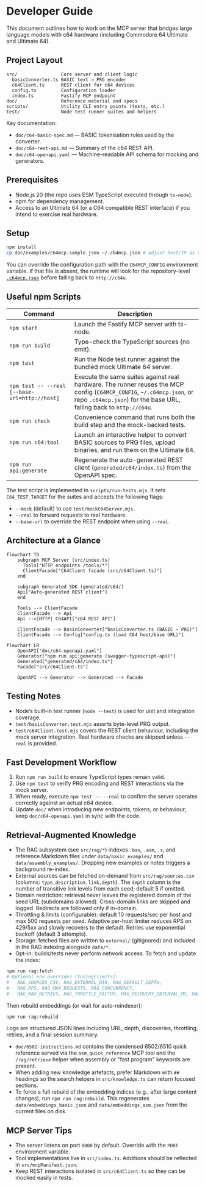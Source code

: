 # Developer Guide

This document outlines how to work on the MCP server that bridges large language models with c64 hardware (including Commodore 64 Ultimate and Ultimate 64).

## Project Layout

```
src/                Core server and client logic
  basicConverter.ts BASIC text → PRG encoder
  c64Client.ts      REST client for c64 devices
  config.ts         Configuration loader
  index.ts          Fastify MCP endpoint
doc/                Reference material and specs
scripts/            Utility CLI entry points (tests, etc.)
test/               Node test runner suites and helpers
```

Key documentation:
- `doc/c64-basic-spec.md` — BASIC tokenisation rules used by the converter.
- `doc/c64-rest-api.md` — Summary of the c64 REST API.
- `doc/c64-openapi.yaml` — Machine-readable API schema for mocking and generators.

## Prerequisites

- Node.js 20 (the repo uses ESM TypeScript executed through `ts-node`).
- npm for dependency management.
- Access to an Ultimate 64 (or a C64 compatible REST interface) if you intend to exercise real hardware.

## Setup

```bash
npm install
cp doc/examples/c64mcp.sample.json ~/.c64mcp.json # adjust host/IP as needed
```

You can override the configuration path with the `C64MCP_CONFIG` environment variable. If that file is absent, the runtime will look for the repository-level [`.c64mcp.json`](../.c64mcp.json) before falling back to `http://c64u`.

## Useful npm Scripts

| Command | Description |
| --- | --- |
| `npm start` | Launch the Fastify MCP server with ts-node. |
| `npm run build` | Type-check the TypeScript sources (no emit). |
| `npm test` | Run the Node test runner against the bundled mock Ultimate 64 server. |
| `npm test -- --real [--base-url=http://host]` | Execute the same suites against real hardware. The runner reuses the MCP config (`C64MCP_CONFIG`, `~/.c64mcp.json`, or repo `.c64mcp.json`) for the base URL, falling back to `http://c64u`. |
| `npm run check` | Convenience command that runs both the build step and the mock-backed tests. |
| `npm run c64:tool` | Launch an interactive helper to convert BASIC sources to PRG files, upload binaries, and run them on the Ultimate 64. |
| `npm run api:generate` | Regenerate the auto-generated REST client (`generated/c64/index.ts`) from the OpenAPI spec. |

The test script is implemented in `scripts/run-tests.mjs`. It sets `C64_TEST_TARGET` for the suites and accepts the following flags:
- `--mock` (default) to use `test/mockC64Server.mjs`.
- `--real` to forward requests to real hardware.
- `--base-url` to override the REST endpoint when using `--real`.

## Architecture at a Glance

```mermaid
flowchart TD
    subgraph MCP Server (src/index.ts)
      Tools["HTTP endpoints /tools/*"]
      ClientFacade["C64Client facade (src/c64Client.ts)"]
    end

    subgraph Generated SDK (generated/c64/)
    Api["Auto-generated REST client"]
    end

    Tools --> ClientFacade
    ClientFacade --> Api
    Api -->|HTTP| C64API["c64 REST API"]

    ClientFacade --> BasicConverter["basicConverter.ts (BASIC → PRG)"]
    ClientFacade --> Config["config.ts (load C64 host/base URL)"]
```

```mermaid
flowchart LR
    OpenAPI["doc/c64-openapi.yaml"]
    Generator["npm run api:generate (swagger-typescript-api)"]
    Generated["generated/c64/index.ts"]
    Facade["src/c64Client.ts"]

    OpenAPI --> Generator --> Generated --> Facade
```

## Testing Notes

- Node’s built-in test runner (`node --test`) is used for unit and integration coverage.
- `test/basicConverter.test.mjs` asserts byte-level PRG output.
- `test/c64Client.test.mjs` covers the REST client behaviour, including the mock server integration. Real hardware checks are skipped unless `--real` is provided.

## Fast Development Workflow

1. Run `npm run build` to ensure TypeScript types remain valid.
2. Use `npm test` to verify PRG encoding and REST interactions via the mock server.
3. When ready, execute `npm test -- --real` to confirm the server operates correctly against an actual c64 device.
4. Update `doc/` when introducing new endpoints, tokens, or behaviour; keep `doc/c64-openapi.yaml` in sync with the code.

## Retrieval-Augmented Knowledge

- The RAG subsystem (see `src/rag/*`) indexes `.bas`, `.asm`, `.s`, and reference Markdown files under `data/basic_examples/` and `data/assembly_examples/`. Dropping new examples or notes triggers a background re-index.
- External sources can be fetched on-demand from `src/rag/sources.csv` (columns: `type,description,link,depth`). The `depth` column is the number of transitive link levels from each seed; default 5 if omitted.
- Domain restriction: retrieval never leaves the registered domain of the seed URL (subdomains allowed). Cross-domain links are skipped and logged. Redirects are followed only if in-domain.
- Throttling & limits (configurable): default 10 requests/sec per host and max 500 requests per seed. Adaptive per-host limiter reduces RPS on 429/5xx and slowly recovers to the default. Retries use exponential backoff (default 3 attempts).
- Storage: fetched files are written to `external/` (gitignored) and included in the RAG indexing alongside `data/*`.
- Opt-in: builds/tests never perform network access. To fetch and update the index:

```bash
npm run rag:fetch
# Optional env overrides (tuning/limits):
#   RAG_SOURCES_CSV, RAG_EXTERNAL_DIR, RAG_DEFAULT_DEPTH,
#   RAG_RPS, RAG_MAX_REQUESTS, RAG_CONCURRENCY,
#   RAG_MAX_RETRIES, RAG_THROTTLE_FACTOR, RAG_RECOVERY_INTERVAL_MS, RAG_RECOVERY_STEP
```

Then rebuild embeddings (or wait for auto-reindexer):
```bash
npm run rag:rebuild
```

Logs are structured JSON lines including URL, depth, discoveries, throttling, retries, and a final session summary.
- `doc/6502-instructions.md` contains the condensed 6502/6510 quick reference served via the `asm_quick_reference` MCP tool and the `/rag/retrieve` helper when assembly or "fast program" keywords are present.
- When adding new knowledge artefacts, prefer Markdown with `##` headings so the search helpers in `src/knowledge.ts` can return focused sections.
- To force a full rebuild of the embedding indices (e.g., after large content changes), run `npm run rag:rebuild`. This regenerates `data/embeddings_basic.json` and `data/embeddings_asm.json` from the current files on disk.

## MCP Server Tips

- The server listens on port `8000` by default. Override with the `PORT` environment variable.
- Tool implementations live in `src/index.ts`. Additions should be reflected in `src/mcpManifest.json`.
- Keep REST interactions isolated in `src/c64Client.ts` so they can be mocked easily in tests.
